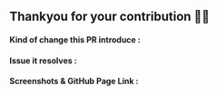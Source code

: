 ## Thankyou for your contribution 🤩🤩 

#### Kind of change this PR introduce :
#### Issue it resolves : 
<!-- Mention the issue number using # -->
<!-- E.g. Is it a new feature, bugfix, code improvement etc. ? Add some description. -->

#### Screenshots & GitHub Page Link : 
<!-- Please add appropriate screenshots & GitHub page link to track the changes. -->
